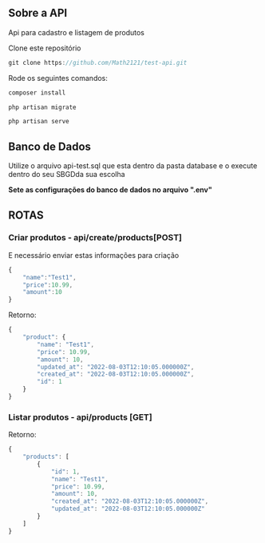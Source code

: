 ## Sobre a API

<p>Api para cadastro e listagem de produtos</p>

<p> Clone este repositório </p>

```js
git clone https://github.com/Math2121/test-api.git
```

<p> Rode os seguintes comandos: </p>

```js
composer install

php artisan migrate

php artisan serve
```

## Banco de Dados

<p> Utilize o arquivo api-test.sql que esta dentro da pasta database e o execute dentro do seu SBGDda sua escolha<p>

<strong> Sete as configurações do banco de dados no arquivo ".env"</strong>

## ROTAS

### Criar produtos - api/create/products[POST]

<p>E necessário enviar estas informações para criação</p>

```js
{
	"name":"Test1",
	"price":10.99,
	"amount":10
}
```

<p> Retorno: </p>

```js
{
	"product": {
		"name": "Test1",
		"price": 10.99,
		"amount": 10,
		"updated_at": "2022-08-03T12:10:05.000000Z",
		"created_at": "2022-08-03T12:10:05.000000Z",
		"id": 1
	}
}
```

### Listar produtos - api/products [GET]

<p> Retorno: </p>

```js
{
	"products": [
		{
			"id": 1,
			"name": "Test1",
			"price": 10.99,
			"amount": 10,
			"created_at": "2022-08-03T12:10:05.000000Z",
			"updated_at": "2022-08-03T12:10:05.000000Z"
		}
	]
}
```
